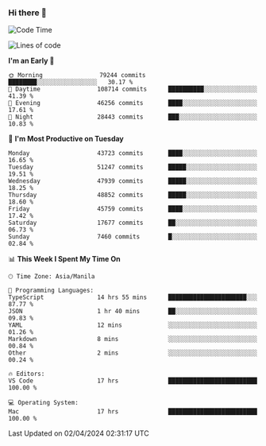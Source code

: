 ### Hi there 👋

<!--START_SECTION:waka-->
![Code Time](http://img.shields.io/badge/Code%20Time-5%2C007%20hrs%204%20mins-blue)

![Lines of code](https://img.shields.io/badge/From%20Hello%20World%20I%27ve%20Written-117.7%20million%20lines%20of%20code-blue)

**I'm an Early 🐤** 

```text
🌞 Morning                79244 commits       ████████░░░░░░░░░░░░░░░░░   30.17 % 
🌆 Daytime                108714 commits      ██████████░░░░░░░░░░░░░░░   41.39 % 
🌃 Evening                46256 commits       ████░░░░░░░░░░░░░░░░░░░░░   17.61 % 
🌙 Night                  28443 commits       ███░░░░░░░░░░░░░░░░░░░░░░   10.83 % 
```
📅 **I'm Most Productive on Tuesday** 

```text
Monday                   43723 commits       ████░░░░░░░░░░░░░░░░░░░░░   16.65 % 
Tuesday                  51247 commits       █████░░░░░░░░░░░░░░░░░░░░   19.51 % 
Wednesday                47939 commits       █████░░░░░░░░░░░░░░░░░░░░   18.25 % 
Thursday                 48852 commits       █████░░░░░░░░░░░░░░░░░░░░   18.60 % 
Friday                   45759 commits       ████░░░░░░░░░░░░░░░░░░░░░   17.42 % 
Saturday                 17677 commits       ██░░░░░░░░░░░░░░░░░░░░░░░   06.73 % 
Sunday                   7460 commits        █░░░░░░░░░░░░░░░░░░░░░░░░   02.84 % 
```


📊 **This Week I Spent My Time On** 

```text
🕑︎ Time Zone: Asia/Manila

💬 Programming Languages: 
TypeScript               14 hrs 55 mins      ██████████████████████░░░   87.77 % 
JSON                     1 hr 40 mins        ██░░░░░░░░░░░░░░░░░░░░░░░   09.83 % 
YAML                     12 mins             ░░░░░░░░░░░░░░░░░░░░░░░░░   01.26 % 
Markdown                 8 mins              ░░░░░░░░░░░░░░░░░░░░░░░░░   00.84 % 
Other                    2 mins              ░░░░░░░░░░░░░░░░░░░░░░░░░   00.24 % 

🔥 Editors: 
VS Code                  17 hrs              █████████████████████████   100.00 % 

💻 Operating System: 
Mac                      17 hrs              █████████████████████████   100.00 % 
```


 Last Updated on 02/04/2024 02:31:17 UTC
<!--END_SECTION:waka-->


<!--
**rad182/rad182** is a ✨ _special_ ✨ repository because its `README.md` (this file) appears on your GitHub profile.

Here are some ideas to get you started:

- 🔭 I’m currently working on ...
- 🌱 I’m currently learning ...
- 👯 I’m looking to collaborate on ...
- 🤔 I’m looking for help with ...
- 💬 Ask me about ...
- 📫 How to reach me: ...
- 😄 Pronouns: ...
- ⚡ Fun fact: ...
-->
